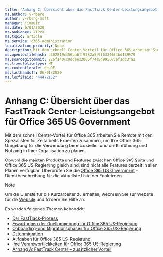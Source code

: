 ```yaml
---
title: 'Anhang C: Übersicht über das FastTrack Center-Leistungsangebot für Office 365 US Government'
ms.author: v-rberg
author: v-rberg-msft
manager: jimmuir
ms.date: 6/01/2020
ms.audience: ITPro
ms.topic: article
ms.service: o365-administration
localization_priority: None
description: Mit dem schnell Center-Vorteil für Office 365 arbeiten Sie Remote mit den Spezialisten für Zeitarbeits Experten zusammen, um Ihre Office 365 Umgebung für die Verwendung bereitzustellen und die Einführung und Nutzung in Ihrer Organisation zu planen.
ms.openlocfilehash: e302819d456ba6ff9582a5e9f5330554bd139979
ms.sourcegitcommit: 826f140cc0ddee32005f74e5d995073af1dc3fa2
ms.translationtype: MT
ms.contentlocale: de-DE
ms.lasthandoff: 06/01/2020
ms.locfileid: "44472152"
---
```

# <a name="appendix-c---fasttrack-center-benefit-overview-for-office-365-us-government"></a>Anhang C: Übersicht über das FastTrack Center-Leistungsangebot für Office 365 US Government

Mit dem schnell Center-Vorteil für Office 365 arbeiten Sie Remote mit den Spezialisten für Zeitarbeits Experten zusammen, um Ihre Office 365 Umgebung für die Verwendung bereitzustellen und die Einführung und Nutzung in Ihrer Organisation zu planen. 
  
Obwohl die meisten Produkte und Features zwischen Office 365 Suite und Office 365 US-Regierung gleich sind, sind nicht alle Features derzeit in allen Plänen verfügbar. Überprüfen Sie die [Office 365 US Government](https://aka.ms/aboutgovcloud) -Dienstbeschreibung für die aktuellste Liste der Funktionen.

> [!NOTE]
> Um die Dienste für die Kurzarbeiter zu erhalten, wechseln Sie zur Website für die [Website](https://go.microsoft.com/fwlink/?linkid=780698) und fordern Sie Hilfe an.  

Es werden folgende Themen behandelt:
- [Der FastTrack-Prozess](O365-fasttrack-process.md) 
- [Erwartungen der Quellumgebung für Office 365 US-Regierung](US-Gov-appendix-source-environment-expectations.md)   
- [Onboarding-und Migrationsphasen für Office 365 US-Regierung](US-Gov-appendix-onboarding-and-migration.md)
- [Datenmigration](O365-data-migration.md)    
- [Aufgaben für Office 365 US-Regierung](US-Gov-appendix-fasttrack-responsibilities.md)   
- [Ihre Verantwortlichkeiten für Office 365 US-Regierung](US-Gov-appendix-your-responsibilities.md)    
- [Anhang A: FastTrack Center – zusätzlicher Vorteil](O365-fasttrack-additional-benefits.md)
